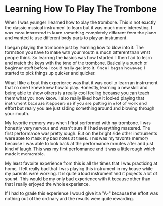 # Learning How To Play The Trombone 

When I was younger I learned how to play the trombone. This is not exactly the classic musical instrument to learn but it was much more interesting. I was more interested to learn something completely different from the piano and wanted to use different body parts to play an instrument.

I began playing the trombone just by learning how to blow into it. The formation you have to make with your mouth is much different than what people think. So learning the basics was how I started. I then had to learn and match the keys with the tone of the trombone. Basically a bunch of beginner stuff before I could really get into it. Once i began however, I started to pick things up quicker and quicker.

What I like a bout this experience was that it was cool to learn an instrument that no one I knew knew how to play. Honestly, learning a new skill and being able to show others is a really cool feeling because you can teach them what you now know. I also really liked how it looked playing that instrument because it appears as if you are putting in a lot of work and effort but really you are just sliding something around and blowing through your mouth.

My favorite memory was when I first performed with my trombone. I was honestly very nervous and wasn't sure if I had everything mastered. The first performance was pretty rough. But on the bright side other instruments were able to mask my bad notes at times. This was my favorite memory because I was able to look back at the performance minutes after and just kind of laugh. This was my first performance and it was a little rough which made it memorable.

My least favorite experience from this is all the times that I was practicing at home. I felt really bad that I was playing this instrument in my house while my parents were working. It is quite a loud instrument and it projects a lot of sound. This would be my only bad experience with it because other than that I really enjoyed the whole experience.

If I had to grade this experience I would give it a "A-" because the effort was nothing out of the ordinary and the results were quite rewarding. 
